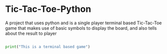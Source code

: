 # Tic-Tac-Toe-Python

A project that uses python and is a single player terminal based Tic-Tac-Toe game that makes use of basic symbols to display the board, and also tells about the result to player

```Python

print("This is a terminal based game")

```
